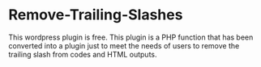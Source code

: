 # Remove-Trailing-Slashes
This wordpress plugin is free. This plugin is a PHP function that has been converted into a plugin just to meet the needs of users to remove the trailing slash from codes and HTML outputs.
